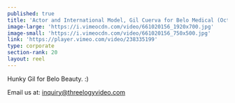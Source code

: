 ```yaml
---
published: true
title: 'Actor and International Model, Gil Cuerva for Belo Medical (October 2017) '
image-large: 'https://i.vimeocdn.com/video/661020156_1920x700.jpg'
image-small: 'https://i.vimeocdn.com/video/661020156_750x500.jpg'
link: 'https://player.vimeo.com/video/238335199'
type: corporate
section-rank: 20
layout: reel
---
```

Hunky Gil for Belo Beauty. :)

Email us at: inquiry@threelogyvideo.com